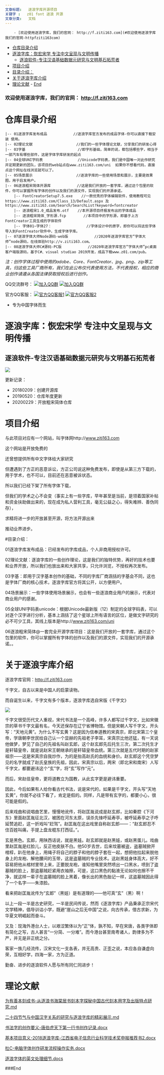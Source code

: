 ```yaml
---
文章标题:	逐浪字库开源项目
关键字 :	z01 font 逐浪 开源
文章分类:	文档
---
```


<!-- TOC -->

        - [欢迎使用逐浪字库，我们的官网： http://f.ziti163.com](#欢迎使用逐浪字库我们的官网-httpfziti163com)
- [仓库目录介绍](#仓库目录介绍)
- [逐浪字库：恢宏宋学 专注中文呈现与文明传播](#逐浪字库恢宏宋学-专注中文呈现与文明传播)
    - [逐浪软件-专注汉语基础数据元研究与文明基石拓荒者](#逐浪软件-专注汉语基础数据元研究与文明基石拓荒者)
- [项目介绍](#项目介绍)
- [目录介绍：](#目录介绍)
- [关于逐浪字库介绍](#关于逐浪字库介绍)
- [理论文献](#理论文献)
        - [End](#end)

<!-- /TOC -->



### 欢迎使用逐浪字库，我们的官网： http://f.ziti163.com



# 仓库目录介绍 

    |-- 01逐浪字库发布成品            //逐浪字库官方发布的成品字体-你可以直接下载安装 使用。
    |-- 02理论文献                    //我们的一些字体理论文献，分享我们的研发心得
    |-- 03字基                        //即字形基础，简单的说，都包括哪些字，相当于一部汽车有哪些部件，这是字体字库研发的起点
    |-- 04全球UNI字码表                //Unicode字码表，我们是中国唯一对此作研究并定期更新的团队，该项目的web站点在www.ziti163.com/uni  如果你不想看代码，直接点这个网址在线浏览就可以了。
    |-- 05场景展示                    //逐浪字库的一些使用场景和展示，主要是效果图，用于启发用户。 
    |-- 06逐浪粗宋简体开源库            //这是我们开放的一套字库，通过这个包里的软件，你可以掌握所有字体的创作以及我们的源文件，实现我们的开源承诺。
        |-- FontCreatorSetup7.5.exe    //一款优秀的字体编辑软件，使用教程可见https://www.ziti163.com/Class_13/Default.aspx 及 https://www.ziti163.com/Search/SearchList?keyword=fontcreator
        |-- 逐浪粗宋1.0_成品发布.otf    //本开源项目终极发布出的字体成品
        |-- 逐浪粗宋简体_字形源.fcp        //本项目中的字形源，即基于上方FontCreator工具生成的字体软件
        |-- 字体01~字体27：                //字体设计中的原字，即你可以将这些字体导入到FontCreator软件中，生成字体字库。
    |-- 07逐浪字体大师Node源码-web版            //2020年逐浪字库官方“字体大师”node源码，在线体验http://v.ziti163.com。
    |-- 08逐浪字体大师C#源码-PC版            //2020年逐浪字库官方“字体大师”pc桌面客户端版源码，基于C#、visual studiao 2019开发，成品下载www.z01.com/pub。


*注：创作字体过程中使用的adobe、Core、FontCreator、jpg、png、zip等工具，归这些工具厂商所有，我们在此公布仅代表使用方法，不代表授权，相应的商业创作请遵从各国法律获取授权后进行创作。*


QQ交流群号：
[![加入QQ群](https://img.shields.io/badge/一群-541450128-blue.svg?style=for-the-badge&logo=appveyor)](https://jq.qq.com/?_wv=1027&k=5Ephzpq)   [![加入QQ群](https://img.shields.io/badge/二群-601781959-blue.svg?style=for-the-badge&logo=appveyor)](https://jq.qq.com/?_wv=1027&k=50a28BK) 


官方QQ客服：
[![官方QQ客服1](https://img.shields.io/badge/官方QQ客服1-524979923-red.svg?style=for-the-badge&logo=appveyor)](http://wpa.qq.com/msgrd?v=3&uin=745151353&site=qq&menu=yes)  [![官方QQ客服2](https://img.shields.io/badge/官方QQ客服2-1799661890-red.svg?style=for-the-badge&logo=appveyor)](http://wpa.qq.com/msgrd?v=3&uin=1799661890&site=qq&menu=yes) 


- 专为中国字体而生

# 逐浪字库：恢宏宋学 专注中文呈现与文明传播

## 逐浪软件-专注汉语基础数据元研究与文明基石拓荒者






![](https://www.ziti163.com/Template/Font/style/images/logo.svg)


更新记录：
- 20180209：创建开源库
- 20190520：仓库年度更新
- 20200229：开放粗宋简体仓库



# 项目介绍

与此项目对应有一个网站，叫字体网http://www.ziti163.com

这个网站是开放免费的

还曾想提供所有中文字体给大家研究

但遭遇到了方正的恶意诉讼，方正公司说这种免费发布，即使是从第三方下载的，用于学术，也不可以，目前还在恶意被诉状态。

所以我们已经下架了所有字体下载，

但我们的学术之心不会变（事实上有一些字库，早年甚至是当前，是领着国家补帖和资金扶助做出来的，现在成为私人营利工具，毫无公益之心，得失难辨、善伪同存），

求精将进一步的开放甚至开源，将方法开源出来


推动业界进步。









#目录介绍：



01逐浪字库发布成品：已经发布的字库成品，个人非商用授权许可。

02理论文献：逐浪字库的一些创作理论，这是我们的独特优势，再好的技术也要和业界开放，所以我们也放出来和大家共享，只允许浏览，不授权再次发布。

03字基：即用于汉字基本创作的基础，不同的字库厂商涵括的字基会不同，这也是字体厂商的核心技术，逐浪字库官方将其公开，以方便用户。

04场景展示：一些字体使用场景展示，也会有一些逐浪商业用户的展示，代表对商业用户的感谢。

05全球UNI字码表unicode：根据Unicode最新版（12）制定的全球字码表，可以对逐个汉字进行分析，基本上涵括了这个星球上所有语言的区位，是做文字研究的必不可少工具，其线上版本是http://www.ziti163.com/uni

06逐浪粗宋简体@一套完全开源字库项目：这是我们开放的一套字库，通过这个包里的软件，你可以掌握所有字体的创作以及我们的源文件，实现我们的开源承诺。。






# 关于逐浪字库介绍
逐浪字库官网：http://f.ziti163.com

千字文，自古以来是中国人的启蒙读物。

而自诞生以来，千字文有多个版本，逐浪字库选自宋版《千字文》

 
![](http://www.ziti163.com/UploadFiles/Image/20170103/6361903590927671873291824.jpg)

千字文很受历代文人重视，宋代书法是一个高峰，许多人都写过千字文，比如宋徽宗的草书千字文最有名，今天还保存在辽宁省博物馆。但是宋朝人写千字文，开头写：“天地元黄”。为什么不写玄黄？这是因为信奉道教的宋真宗，即北宋第三个皇帝，学唐朝李世民给自己认一个显赫的先祖老子李耳，宋真宗比他还猛，有一天说他做梦，梦见了自己的先祖名叫赵玄郎，这个赵玄郎先后托生三次，第二次托生才是轩辕皇帝，就是说赵宋王朝继承的是轩辕皇帝血统。第三次就是五代时期的赵家祖宗——这是宋真宗自我炒作，为的是抬高赵氏的血统和身价。赵玄郎这个凭空梦见的名字就成了赵氏皇族的先祖，因此，宋真宗以后，两宋（即北宋和南宋）人写千字文，都要避讳这个“玄”字，将“玄”写作“元”。

而后，宋赵佶皇帝，更将道教立为国教，从此玄字更是避讳重要。

因此，今后如果有人给你看古代书法，说是宋代的，如果是千字文，开头写“天地玄黄”，你就不必往下看了，肯定是假的。同样，凡是带有玄字的，都要小心，很可能是假的。

后来戏曲和说唱曲艺里，慢慢地讹传，将赵匡胤说成是赵玄郎，比如秦腔《下河东》里面赵匡胤征北汉，被困在河东太原，误杀先锋呼延寿亭，被呼延寿亭之子呼延赞追赶，这一折戏叫“赶驾”。赵匡胤在这出戏里自称赵玄郎——：“赵玄郎忍不住百姓叫痛，手提上盘龙棍东打西征。”。

玄是黑色。玄郎，用陕西话说，就是黑娃。赵玄郎就是赵黑娃，或赵黑蛋儿。戏曲里赵匡胤是红脸儿，反正他皮肤不白。他50岁去世，后来坟墓被盗，盗墓贼掀开棺椁，趴在他身上，用绳子将自己的脖子和他的脖子套在一起，想把他拉起来脱他身上的龙袍、解他腰间的玉带，这是盗墓贼的专业技术。这赵黑娃身体高大，好不容易把他从棺材里带上来，正要脱龙袍，谁知他嘴里突然喷出一口黑水，喷到了盗墓贼的脸上，那盗墓贼赶紧用衣袖擦，可是，这口黑色的黏液无论如何也擦不干净，就这样一辈子在盗墓贼的脸上黑着，像长出的黑色胎记一样，这盗墓贼因此得了一个名字——朱漆脸。

看来把赵匡胤讹传为“玄郎”（黑娃）是有道理的——他可真“玄”（黑）啊！

 

 以上一段一半是古史研究，一半是民间传说，然而《逐浪字库》产品秉承正宗宋代文学精神，倡导训诂小学，既避“崖山之后无中国”之说，向古传承，借古求新，为华夏文明崛起而奋斗。



又及：现海外港台人士，以艰涩繁体以为“正”体，孰不知，早在宋唐，各类字体即有简化之写，古人甚言“一分简、一分难”。而今港台甚至南粤诸人，韵律多为不严，并无是非正统之分。



客家一族几经流传，汉宋文化一支各表，并无高贵、正歪之说，本应各自谦虚向荣，互相好学，四海一家，方为正道。



勤奋、进步的逐浪软件人愿与所有同仁同进步！

# 理论文献

[为有善本刻成书-从逐浪书海棠居书刻本字探秘中国古代刻本用字及出版特点研究.md](02理论文献/为有善本刻成书-从逐浪书海棠居书刻本字探秘中国古代刻本用字及出版特点研究.md)

[二十四节气与中国汉字关系的研究与逐浪字库的精彩展示.md](02理论文献/二十四节气与中国汉字关系的研究与逐浪字库的精彩展示.md)

[书法字的创作要义-唐伯虎天下第一行书创作记录.docx	](02理论文献/书法字的创作要义-唐伯虎天下第一行书创作记录.docx	)

[基本项目意义-2018逐浪字库-江西省电子信息行业科学技术奖申报推荐书2.docx	](02理论文献/基本项目意义-2018逐浪字库-江西省电子信息行业科学技术奖申报推荐书2.docx	)

[杜C-电脑字体创作研发流程操作实务.docx](02理论文献/杜C-电脑字体创作研发流程操作实务.docx)

[逐浪字体的英文处理细节.docs](02理论文献/逐浪字体的英文处理细节.docx)



###End
